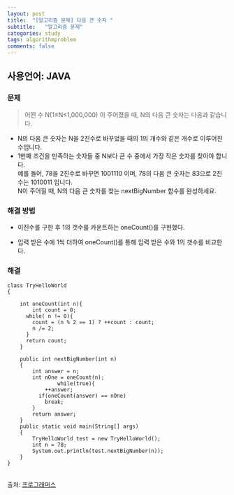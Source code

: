 ```yaml
---
layout: post
title:  "[알고리즘 문제] 다음 큰 숫자 "
subtitle:   "알고리즘 문제"
categories: study
tags: algorithmproblem
comments: false
---
```


## 사용언어: JAVA

### 문제

> 어떤 수 N(1≤N≤1,000,000) 이 주어졌을 때, N의 다음 큰 숫자는 다음과 같습니다.<br/>
- N의 다음 큰 숫자는 N을 2진수로 바꾸었을 때의 1의 개수와 같은 개수로 이루어진 수입니다.<br/>
- 1번째 조건을 만족하는 숫자들 중 N보다 큰 수 중에서 가장 작은 숫자를 찾아야 합니다.<br/>
예를 들어, 78을 2진수로 바꾸면 1001110 이며, 78의 다음 큰 숫자는 83으로 2진수는 1010011 입니다.<br/>
N이 주어질 때, N의 다음 큰 숫자를 찾는 nextBigNumber 함수를 완성하세요.

### 해결 방법

- 이진수를 구한 후 1의 갯수를 카운트하는 oneCount()를 구현했다.

- 입력 받은 수에 1씩 더하여 oneCount()를 통해 입력 받은 수와 1의 갯수를 비교한다.

### 해결

```
class TryHelloWorld
{
  
  	int oneCount(int n){
  		int count = 0;
      while( n != 0){
      	count = (n % 2 == 1) ? ++count : count;
        n /= 2;
      }
      return count;
    }
  
    public int nextBigNumber(int n)
    {
        int answer = n;
      	int nOne = oneCount(n);
				while(true){
        	++answer;
          if(oneCount(answer) == nOne)
            break;
        }
        return answer;
    }
    public static void main(String[] args)
    {
        TryHelloWorld test = new TryHelloWorld();
        int n = 78;
        System.out.println(test.nextBigNumber(n));
    }
}

```
<br>
출처: <a href="https://programmers.co.kr/">프로그래머스</a>